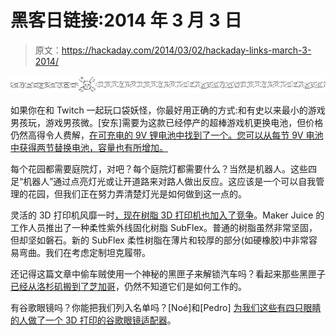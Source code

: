# 黑客日链接:2014 年 3 月 3 日

> 原文：<https://hackaday.com/2014/03/02/hackaday-links-march-3-2014/>

![hackaday-links-chain](img/da184e9bde007f88b719f5aafc440574.png)

如果你在和 Twitch 一起玩口袋妖怪，你最好用正确的方式:和有史以来最小的游戏男孩玩，游戏男孩微。[安东]需要为这款已经停产的超棒游戏机更换电池，但价格仍然高得令人费解，[在可充电的 9V 锂电池中找到了一个。您可以从每节 9V 电池中获得两节替换电池，容量也有所增加。](http://blog.avrnoob.com/2014/03/game-boy-micro-battery-upgrade.html)

每个花园都需要庭院灯，对吧？每个庭院灯都需要什么？当然是机器人。这些四足“机器人”通过点亮灯光或让开道路来对路人做出反应。这应该是一个可以自我管理的花园，但我们正在努力弄清楚灯光是如何做到这一点的。

灵活的 3D 打印机风靡一时[，现在树脂 3D 打印机也加入了竞争](http://makerjuice.com/2014/01/25/subflex-introduction/)。Maker Juice 的工作人员推出了一种柔性紫外线固化树脂 SubFlex。普通的树脂虽然非常坚固，但却坚如磐石。新的 SubFlex 柔性树脂在薄片和较厚的部分(如硬橡胶)中非常容易弯曲。我们在考虑定制坦克履带。

还记得这篇文章中偷车贼使用一个神秘的黑匣子来解锁汽车吗？看起来那些黑匣子[已经从洛杉矶搬到了芝加哥](http://chicago.cbslocal.com/2014/02/27/car-thieves-break-into-cars-by-hacking-them-with-black-box/)，仍然不知道它们是如何工作的。

有谷歌眼镜吗？你能把我们列入名单吗？[Noé]和[Pedro] [为我们这些有四只眼睛的人做了一个 3D 打印的谷歌眼镜适配器](http://learn.adafruit.com/3d-printed-google-glass-adapter/)。